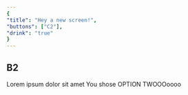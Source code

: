 ```yaml
---
{
"title": "Hey a new screen!",
"buttons": ["C2"],
"drink": "true"
}
---
```


## B2

Lorem ipsum dolor sit amet
You shose OPTION TWOOOoooo